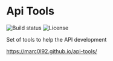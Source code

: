 # Api Tools

![Build status](https://img.shields.io/github/actions/workflow/status/marc0l92/api-tools/ci.yaml) ![License](https://img.shields.io/github/license/marc0l92/api-tools)

Set of tools to help the API development

https://marc0l92.github.io/api-tools/

